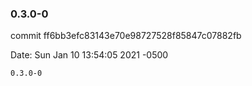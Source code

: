 ### 0.3.0-0

commit ff6bb3efc83143e70e98727528f85847c07882fb

Date:   Sun Jan 10 13:54:05 2021 -0500

    0.3.0-0

